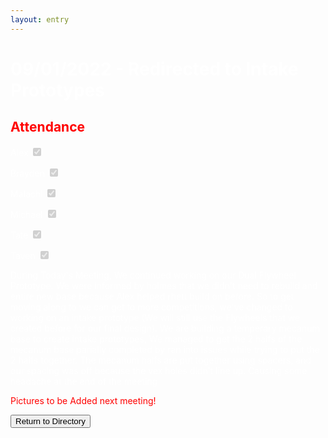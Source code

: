 ```yaml
---
layout: entry
---
```

<h1> <span style="color:white">09/01/2022 - Redirected to Intake Prototypes</span> </h1>

<h2 class="attendance"> <span style="color:red"> Attendance</span> </h2>

<p> </p>

<label class="container" style="color:white">Alex
  <input type="checkbox" disabled checked="checked">
  <span class="checkmark"></span>
</label>

<label class="container" style="color:white">Brayden
  <input type="checkbox" disabled checked="checked">
  <span class="checkmark"></span>
</label>

<label class="container" style="color:white">Malachi
  <input type="checkbox" disabled checked="checked">
  <span class="checkmark"></span>
</label>

<label class="container" style="color:white">Michael
  <input type="checkbox" disabled checked="checked">
  <span class="checkmark"></span>
</label>

<label class="container" style="color:white">Tate
  <input type="checkbox" disabled checked="checked">
  <span class="checkmark"></span>
</label>

<label class="container" style="color:white">Taven
  <input type="checkbox" disabled checked="checked">
  <span class="checkmark"></span>
</label>
<p style="color:white">During Today's Meeting, We continued working on our Dual Flywheel Prototype. We were informed by holmes that we didn't need to rebuild and entire new base because Alex helped rhett build on before. So to get moving along to we can get to more competitions, we've changed to working on an intake prototype (We will still use the Flywheels that we created before for our final design). We are building a temperary mecanum base to create intake prototypes, We managed to get the 2 halfs of the mecanum base parially completed by ran into issues while trying to put the 2 halfs together. The mecanum halfs are put together using spacers, and our spacing was off because the vex holes didn't line up. Causing some headache at the end of the meeting</p>

<p style="color:red">Pictures to be Added next meeting!</p>

<a href="https://robotics.oavr.net/Directory">
<button class="return" type="button">Return to Directory</button>
</a>